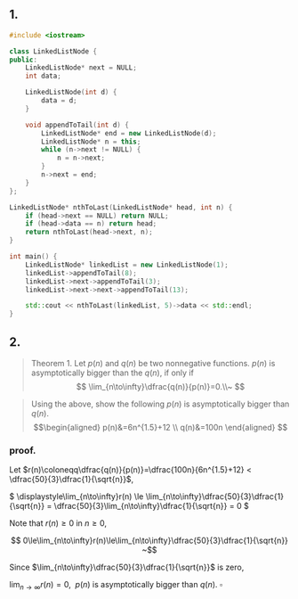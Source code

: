 ## 1.

```cpp
#include <iostream>

class LinkedListNode {
public:
    LinkedListNode* next = NULL;
    int data;

    LinkedListNode(int d) {
        data = d;
    }

    void appendToTail(int d) {
        LinkedListNode* end = new LinkedListNode(d);
        LinkedListNode* n = this;
        while (n->next != NULL) {
            n = n->next;
        }
        n->next = end;
    }
};

LinkedListNode* nthToLast(LinkedListNode* head, int n) {
    if (head->next == NULL) return NULL;
    if (head->data == n) return head;
    return nthToLast(head->next, n);
}

int main() {
    LinkedListNode* linkedList = new LinkedListNode(1);
    linkedList->appendToTail(8);
    linkedList->next->appendToTail(3);
    linkedList->next->next->appendToTail(13);

    std::cout << nthToLast(linkedList, 5)->data << std::endl;
}
```

## 2.

> Theorem 1.
> Let $p(n)$ and $q(n)$ be two nonnegative functions. $p(n)$ is asymptotically bigger than the $q(n)$, if only if 
> $$ \lim_{n\to\infty}\dfrac{q(n)}{p(n)}=0.\\~ $$

> Using the above, show the following $p(n)$ is asymptotically bigger than $q(n)$.
> $$\begin{aligned}
>   p(n)&=6n^{1.5}+12 \\
>   q(n)&=100n \end{aligned}
> $$

### proof.
Let $r(n)\coloneqq\dfrac{q(n)}{p(n)}=\dfrac{100n}{6n^{1.5}+12} < \dfrac{50}{3}\dfrac{1}{\sqrt{n}}$,

$
\displaystyle\lim_{n\to\infty}r(n) \le \lim_{n\to\infty}\dfrac{50}{3}\dfrac{1}{\sqrt{n}} = \dfrac{50}{3}\lim_{n\to\infty}\dfrac{1}{\sqrt{n}} = 0
$

Note that $r(n)\ge 0$ in $n\ge0$,

$$
0\le\lim_{n\to\infty}r(n)\le\lim_{n\to\infty}\dfrac{50}{3}\dfrac{1}{\sqrt{n}}
~$$

Since $\lim_{n\to\infty}\dfrac{50}{3}\dfrac{1}{\sqrt{n}}$ is zero,

$\displaystyle\lim_{n\to\infty}r(n) =0,$ $~p(n)$ is asymptotically bigger than $q(n).\ \square$


